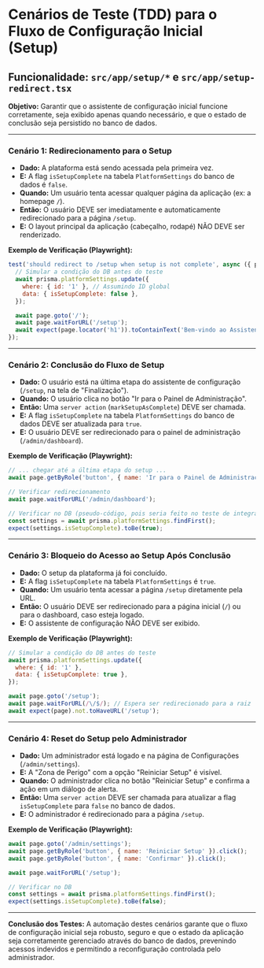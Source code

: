 # Cenários de Teste (TDD) para o Fluxo de Configuração Inicial (Setup)

## Funcionalidade: `src/app/setup/*` e `src/app/setup-redirect.tsx`

**Objetivo:** Garantir que o assistente de configuração inicial funcione corretamente, seja exibido apenas quando necessário, e que o estado de conclusão seja persistido no banco de dados.

---

### Cenário 1: Redirecionamento para o Setup

*   **Dado:** A plataforma está sendo acessada pela primeira vez.
*   **E:** A flag `isSetupComplete` na tabela `PlatformSettings` do banco de dados é `false`.
*   **Quando:** Um usuário tenta acessar qualquer página da aplicação (ex: a homepage `/`).
*   **Então:** O usuário DEVE ser imediatamente e automaticamente redirecionado para a página `/setup`.
*   **E:** O layout principal da aplicação (cabeçalho, rodapé) NÃO DEVE ser renderizado.

**Exemplo de Verificação (Playwright):**
```javascript
test('should redirect to /setup when setup is not complete', async ({ page }) => {
  // Simular a condição do DB antes do teste
  await prisma.platformSettings.update({
    where: { id: '1' }, // Assumindo ID global
    data: { isSetupComplete: false },
  });

  await page.goto('/');
  await page.waitForURL('/setup');
  await expect(page.locator('h1')).toContainText('Bem-vindo ao Assistente');
});
```

---

### Cenário 2: Conclusão do Fluxo de Setup

*   **Dado:** O usuário está na última etapa do assistente de configuração (`/setup`, na tela de "Finalização").
*   **Quando:** O usuário clica no botão "Ir para o Painel de Administração".
*   **Então:** Uma `server action` (`markSetupAsComplete`) DEVE ser chamada.
*   **E:** A flag `isSetupComplete` na tabela `PlatformSettings` do banco de dados DEVE ser atualizada para `true`.
*   **E:** O usuário DEVE ser redirecionado para o painel de administração (`/admin/dashboard`).

**Exemplo de Verificação (Playwright):**
```javascript
// ... chegar até a última etapa do setup ...
await page.getByRole('button', { name: 'Ir para o Painel de Administração' }).click();

// Verificar redirecionamento
await page.waitForURL('/admin/dashboard');

// Verificar no DB (pseudo-código, pois seria feito no teste de integração)
const settings = await prisma.platformSettings.findFirst();
expect(settings.isSetupComplete).toBe(true);
```

---

### Cenário 3: Bloqueio do Acesso ao Setup Após Conclusão

*   **Dado:** O setup da plataforma já foi concluído.
*   **E:** A flag `isSetupComplete` na tabela `PlatformSettings` é `true`.
*   **Quando:** Um usuário tenta acessar a página `/setup` diretamente pela URL.
*   **Então:** O usuário DEVE ser redirecionado para a página inicial (`/`) ou para o dashboard, caso esteja logado.
*   **E:** O assistente de configuração NÃO DEVE ser exibido.

**Exemplo de Verificação (Playwright):**
```javascript
// Simular a condição do DB antes do teste
await prisma.platformSettings.update({
  where: { id: '1' },
  data: { isSetupComplete: true },
});

await page.goto('/setup');
await page.waitForURL(/\/$/); // Espera ser redirecionado para a raiz
await expect(page).not.toHaveURL('/setup');
```

---

### Cenário 4: Reset do Setup pelo Administrador

*   **Dado:** Um administrador está logado e na página de Configurações (`/admin/settings`).
*   **E:** A "Zona de Perigo" com a opção "Reiniciar Setup" é visível.
*   **Quando:** O administrador clica no botão "Reiniciar Setup" e confirma a ação em um diálogo de alerta.
*   **Então:** Uma `server action` DEVE ser chamada para atualizar a flag `isSetupComplete` para `false` no banco de dados.
*   **E:** O administrador é redirecionado para a página `/setup`.

**Exemplo de Verificação (Playwright):**
```javascript
await page.goto('/admin/settings');
await page.getByRole('button', { name: 'Reiniciar Setup' }).click();
await page.getByRole('button', { name: 'Confirmar' }).click();

await page.waitForURL('/setup');

// Verificar no DB
const settings = await prisma.platformSettings.findFirst();
expect(settings.isSetupComplete).toBe(false);
```

---

**Conclusão dos Testes:** A automação destes cenários garante que o fluxo de configuração inicial seja robusto, seguro e que o estado da aplicação seja corretamente gerenciado através do banco de dados, prevenindo acessos indevidos e permitindo a reconfiguração controlada pelo administrador.

